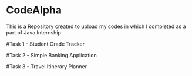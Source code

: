 # CodeAlpha
This is a Repository created to upload my codes in which I completed as a part of Java Internship

#Task 1 - Student Grade Tracker

#Task 2 - Simple Banking Application

#Task 3 - Travel Itinerary Planner
